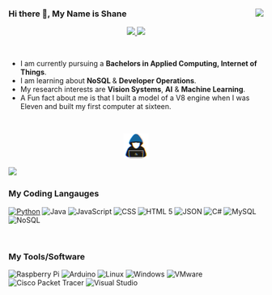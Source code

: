 ### Hi there 👋, My Name is Shane <img align="right" src="https://komarev.com/ghpvc/?username=ShaneWhitmore&style=flat-square">

<!--
**ShaneWhitmore/ShaneWhitmore** is a ✨ _special_ ✨ repository because its `README.md` (this file) appears on your GitHub profile.
-->

<p align="center">
<a href="https://github.com/ShaneWhitmore">
  <img height="180em" src="https://github-readme-stats-eight-theta.vercel.app/api?username=ShaneWhitmore&show_icons=true&include_all_commits=true&count_private=true"/>
  <img height="180em" src="https://github-readme-stats-eight-theta.vercel.app/api/top-langs/?username=ShaneWhitmore&layout=compact&langs_count=8&include_all_commits=true&count_private=true"/>
</a>
</p>

<br>

- I am currently pursuing a <strong>Bachelors in Applied Computing, Internet of Things</strong>.
- I am learning about <strong>NoSQL </strong> & <strong>Developer Operations</strong>.
- My research interests are <strong>Vision Systems</strong>, <strong>AI</strong> & <strong>Machine Learning</strong>.
- A Fun fact about me is that I built a model of a V8 engine when I was Eleven and built my first computer at sixteen.


<br>
<p align="center">
  <picture ><img src = "https://github.com/0xAbdulKhalid/0xAbdulKhalid/raw/main/assets/mdImages/about_me.gif" width = 50px></picture>
</p>

<img src="https://user-images.githubusercontent.com/73097560/115834477-dbab4500-a447-11eb-908a-139a6edaec5c.gif">

<br>

### My Coding Langauges

[![Python](https://img.shields.io/badge/Python-3.9-blue)](https://www.python.org/)
![Java](https://img.shields.io/badge/Java-11-red)
![JavaScript](https://img.shields.io/badge/JavaScript-ES6-yellow)
![CSS](https://img.shields.io/badge/CSS-3-blue)
![HTML 5](https://img.shields.io/badge/HTML-5-orange)
![JSON](https://img.shields.io/badge/JSON-Data-green)
![C#](https://img.shields.io/badge/C%23-4.0-purple)
![MySQL](https://img.shields.io/badge/MySQL-5.7-blue)
![NoSQL](https://img.shields.io/badge/NoSQL-Database-green)

 
<br>

### My Tools/Software


![Raspberry Pi](https://img.shields.io/badge/Raspberry%20Pi-4B-red)
![Arduino](https://img.shields.io/badge/Arduino-Uno-blue)
![Linux](https://img.shields.io/badge/Linux-Ubuntu-orange)
![Windows](https://img.shields.io/badge/Windows-10-blue)
![VMware](https://img.shields.io/badge/VMware-vSphere-blue)
![Cisco Packet Tracer](https://img.shields.io/badge/Cisco%20Packet%20Tracer-7.3-green)
![Visual Studio](https://img.shields.io/badge/Visual%20Studio-2019-purple)


